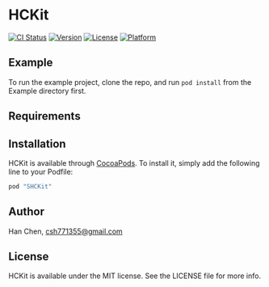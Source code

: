# HCKit

[![CI Status](http://img.shields.io/travis/Han/HCKit.svg?style=flat)](https://travis-ci.org/Han/HCKit)
[![Version](https://img.shields.io/cocoapods/v/HCKit.svg?style=flat)](http://cocoapods.org/pods/HCKit)
[![License](https://img.shields.io/cocoapods/l/HCKit.svg?style=flat)](http://cocoapods.org/pods/HCKit)
[![Platform](https://img.shields.io/cocoapods/p/HCKit.svg?style=flat)](http://cocoapods.org/pods/HCKit)

## Example

To run the example project, clone the repo, and run `pod install` from the Example directory first.

## Requirements

## Installation

HCKit is available through [CocoaPods](http://cocoapods.org). To install
it, simply add the following line to your Podfile:

```ruby
pod "SHCKit"
```

## Author

Han Chen, csh771355@gmail.com

## License

HCKit is available under the MIT license. See the LICENSE file for more info.
